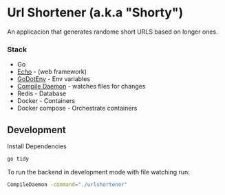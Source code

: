 # Url Shortener (a.k.a "Shorty") 

An applicacion that generates randome short URLS based on longer ones.

### Stack
- Go
- [Echo](https://echo.labstack.com/) - (web framework)
- [GoDotEnv](https://github.com/joho/godotenv) - Env variables
- [Compile Daemon](https://github.com/githubnemo/CompileDaemon) - watches files for changes
- Redis - Database
- Docker - Containers
- Docker compose - Orchestrate containers

## Development
Install Dependencies
```bash
go tidy
```

To run the backend in development mode with file watching run:
```bash
CompileDaemon -command="./urlshortener"
```
